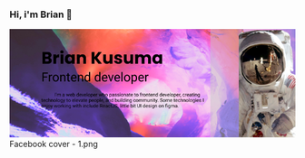 ### Hi, i'm Brian 👋


<img src="Facebook cover - 1.png" alt="banner brian kusuma">
Facebook cover - 1.png 
